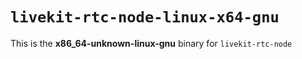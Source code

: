 # `livekit-rtc-node-linux-x64-gnu`

This is the **x86_64-unknown-linux-gnu** binary for `livekit-rtc-node`
